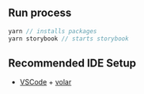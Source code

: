

## Run process

```js
yarn // installs packages
yarn storybook // starts storybook
```

## Recommended IDE Setup

- [VSCode](https://code.visualstudio.com/) + [volar](https://marketplace.visualstudio.com/items?itemName=johnsoncodehk.volar)
